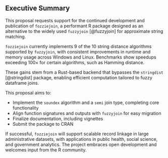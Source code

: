 ## Executive Summary

This proposal requests support for the continued development and publication
of `fozziejoin`, a performant R package designed as an alternative to the 
widely used `fuzzyjoin` [@fuzzyjoin] for approximate string matching.

`fozziejoin` currently implements 9 of the 10 string distance algorithms
supported by `fuzzyjoin`, with consistent improvements in runtime and memory
usage across Windows and Linux. Benchmarks show speedups exceeding 100× for
certain algorithms, such as Hamming distance.

These gains stem from a Rust-based backend that bypasses the `stringdist`
[@stringdist] package, enabling efficient computation tailored to fuzzy
dataframe joins.

This proposal aims to:

- Implement the `soundex` algorithm and a `semi` join type, completing core functionality
- Align function signatures and outputs with `fuzzyjoin` for easy migration
- Finalize documentation, including vignettes
- Submit the package to CRAN

If successful, `fozziejoin` will support scalable record linkage in large
administrative datasets, with applications in public health, social science,
and government analytics. The project embraces open development and welcomes
input from the R community.
